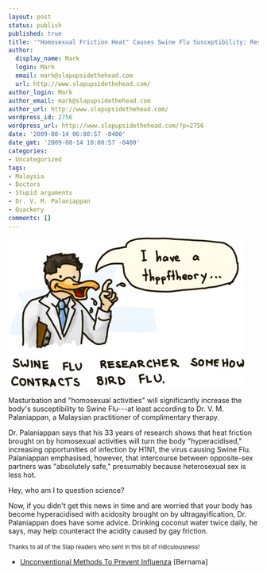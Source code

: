 ```yaml
---
layout: post
status: publish
published: true
title: '"Homosexual Friction Heat" Causes Swine Flu Susceptibility: Researcher'
author:
  display_name: Mark
  login: Mark
  email: mark@slapupsidethehead.com
  url: http://www.slapupsidethehead.com/
author_login: Mark
author_email: mark@slapupsidethehead.com
author_url: http://www.slapupsidethehead.com/
wordpress_id: 2756
wordpress_url: http://www.slapupsidethehead.com/?p=2756
date: '2009-08-14 06:00:57 -0400'
date_gmt: '2009-08-14 10:00:57 -0400'
categories:
- Uncategorized
tags:
- Malaysia
- Doctors
- Stupid arguments
- Dr. V. M. Palaniappan
- Quackery
comments: []
---
```

![Quack, quack, quack...](/wp-content/media/2009/08/swing-flu-quack.jpg "Quack, quack, quack...")

Masturbation and "homosexual activities" will significantly increase the body's susceptibility to Swine Flu---at least according to Dr. V. M. Palaniappan, a Malaysian practitioner of complimentary therapy.

Dr. Palaniappan says that his 33 years of research shows that heat friction brought on by homosexual activities will turn the body "hyperacidised," increasing opportunities of infection by H1N1, the virus causing Swine Flu. Palaniappan emphasised, however, that intercourse between opposite-sex partners was "absolutely safe," presumably because heterosexual sex is less hot.

Hey, who am I to question science?

Now, if you didn't get this news in time and are worried that your body has become hyperacidised with acidosity brought on by ultragayification, Dr. Palaniappan does have some advice. Drinking coconut water twice daily, he says, may help counteract the acidity caused by gay friction.

<small>Thanks to all of the Slap readers who sent in this bit of ridiculousness!</small>

- [Unconventional Methods To Prevent Influenza](http://www.bernama.com/bernama/v5/newsindex.php?id=431369) [Bernama]
